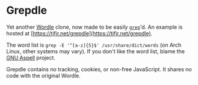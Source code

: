 # Grepdle

Yet another [Wordle](https://www.powerlanguage.co.uk/wordle/) clone,
now made to be easily [`grep`](https://en.wikipedia.org/wiki/Grep)'d.
An example is hosted at [https://tjfjr.net/grepdle](https://tjfjr.net/grepdle).

The word list is `grep -E '^[a-z]{5}$' /usr/share/dict/words` (on Arch
Linux, other systems may vary). If you don't like the word list, blame the [GNU
Aspell](https://ftp.gnu.org/gnu/aspell/dict/0index.html) project.

Grepdle contains no tracking, cookies, or non-free JavaScript.
It shares no code with the original Wordle.
